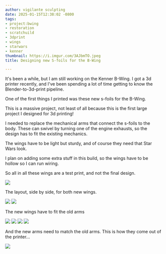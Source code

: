 ```yaml
---
author: vigilante sculpting
date: 2025-01-15T12:38:02 -0800
tags:
- project:bwing
- restoration
- scratchuild
- 3dprint
- wings
- starwars
- kenner
thumbnail: https://i.imgur.com/3AJbmTO.jpeg
title: Designing new S-foils for the B-Wing

---
```

It's been a while, but I am still working on the Kenner B-Wing. I got a 3d printer recently, and I've been spending a lot of time getting to know the Blender-to-3d-print pipeline.

One of the first things I printed was these new s-foils for the B-Wing.

This is a massive project, not least of all because this is the first large project I designed for 3d printing!

I needed to replace the mechanical arms that connect the s-foils to the body. These can swivel by turning one of the engine exhausts, so the design has to fit the existing mechanics.

The wings have to be light but sturdy, and of course they need that Star Wars look.

I plan on adding some extra stuff in this build, so the wings have to be hollow so I can run wiring.

So all in all these wings are a test print, and not the final design.

![](https://i.imgur.com/yUtxpky.jpeg)

The layout, side by side, for both new wings.

![](https://i.imgur.com/2cet5b3.jpeg)
![](https://i.imgur.com/Oeja2SI.jpeg)

The new wings have to fit the old arms

![](https://i.imgur.com/jllzYvn.jpeg)
![](https://i.imgur.com/v5mb0nf.jpeg)
![](https://i.imgur.com/3AJbmTO.jpeg)
![](https://i.imgur.com/WpuxNii.jpeg)

And the new arms need to match the old arms.
This is how they come out of the printer...

![](https://i.imgur.com/UskalpD.jpeg)
